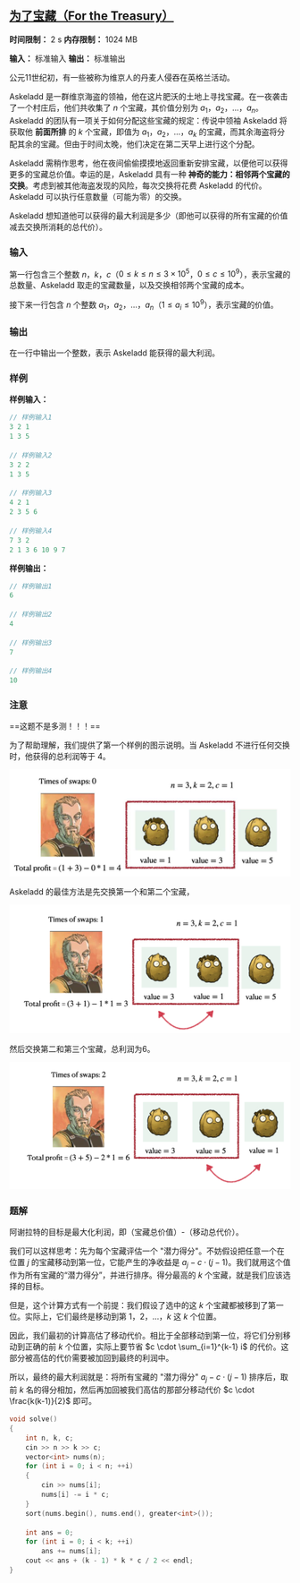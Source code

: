 ## [为了宝藏（For the Treasury）](https://ac.nowcoder.com/acm/contest/108301/F)

**时间限制：** 2 s
**内存限制：** 1024 MB

**输入：** 标准输入
**输出：** 标准输出



公元11世纪初，有一些被称为维京人的丹麦人侵吞在英格兰活动。

Askeladd 是一群维京海盗的领袖，他在这片肥沃的土地上寻找宝藏。在一夜袭击了一个村庄后，他们共收集了 $n$ 个宝藏，其价值分别为 $a_1$，$a_2$，$\ldots$，$a_n$。Askeladd 的团队有一项关于如何分配这些宝藏的规定：传说中领袖 Askeladd 将获取他 **前面所排** 的 $k$ 个宝藏，即值为 $a_1$，$a_2$，$\ldots$，$a_k$ 的宝藏，而其余海盗将分配其余的宝藏。但由于时间太晚，他们决定在第二天早上进行这个分配。

Askeladd 需稍作思考，他在夜间偷偷摸摸地返回重新安排宝藏，以便他可以获得更多的宝藏总价值。幸运的是，Askeladd 具有一种 **神奇的能力：相邻两个宝藏的交换**。考虑到被其他海盗发现的风险，每次交换将花费 Askeladd 的代价。Askeladd 可以执行任意数量（可能为零）的交换。

Askeladd 想知道他可以获得的最大利润是多少（即他可以获得的所有宝藏的价值减去交换所消耗的总代价）。







### 输入

第一行包含三个整数 $n$，$k$，$c$（$0 \leq k \leq n \leq 3 \times 10^5$，$0 \leq c \leq 10^9$），表示宝藏的总数量、Askeladd 取走的宝藏数量，以及交换相邻两个宝藏的成本。

接下来一行包含 $n$ 个整数 $a_1$，$a_2$，$\ldots$，$a_n$（$1 \leq a_i \leq 10^9$），表示宝藏的价值。





### 输出

在一行中输出一个整数，表示 Askeladd 能获得的最大利润。





### 样例

**样例输入：**

```cpp
// 样例输入1
3 2 1
1 3 5

// 样例输入2
3 2 2
1 3 5

// 样例输入3
4 2 1
2 3 5 6

// 样例输入4
7 3 2
2 1 3 6 10 9 7
```



**样例输出：**

```cpp
// 样例输出1
6

// 样例输出2
4

// 样例输出3
7

// 样例输出4
10
```





### 注意

==这题不是多测！！！==

为了帮助理解，我们提供了第一个样例的图示说明。当 Askeladd 不进行任何交换时，他获得的总利润等于 $4$。

![](assets/2025-07-28-01.png)



Askeladd 的最佳方法是先交换第一个和第二个宝藏，

![](assets/2025-07-28-02.png)

然后交换第二和第三个宝藏，总利润为6。

![](assets/2025-07-28-03.png)





### 题解

阿谢拉特的目标是最大化利润，即（宝藏总价值）-（移动总代价）。

我们可以这样思考：先为每个宝藏评估一个 "潜力得分"。不妨假设把任意一个在位置 $j$ 的宝藏移动到第一位，它能产生的净收益是 $a_j - c \cdot (j-1)$。我们就用这个值作为所有宝藏的“潜力得分”，并进行排序。得分最高的 $k$ 个宝藏，就是我们应该选择的目标。

但是，这个计算方式有一个前提：我们假设了选中的这 $k$ 个宝藏都被移到了第一位。实际上，它们最终是移动到第 $1$，$2$，$\ldots$，$k$ 这 $k$ 个位置。

因此，我们最初的计算高估了移动代价。相比于全部移动到第一位，将它们分别移动到正确的前 $k$ 个位置，实际上要节省 $c \cdot \sum_{i=1}^{k-1} i$ 的代价。这部分被高估的代价需要被加回到最终的利润中。

所以，最终的最大利润就是：将所有宝藏的 "潜力得分" $a_j - c \cdot (j-1)$ 排序后，取前 $k$ 名的得分相加，然后再加回被我们高估的那部分移动代价 $c \cdot \frac{k(k-1)}{2}$ 即可。



```cpp
void solve()
{
    int n, k, c;
    cin >> n >> k >> c;
    vector<int> nums(n);
    for (int i = 0; i < n; ++i)
    {
        cin >> nums[i];
        nums[i] -= i * c;
    }
    sort(nums.begin(), nums.end(), greater<int>());
 
    int ans = 0;
    for (int i = 0; i < k; ++i)
        ans += nums[i];
    cout << ans + (k - 1) * k * c / 2 << endl;
}
```